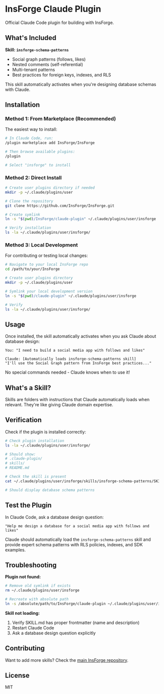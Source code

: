 # InsForge Claude Plugin

Official Claude Code plugin for building with InsForge.

## What's Included

**Skill: `insforge-schema-patterns`**
- Social graph patterns (follows, likes)
- Nested comments (self-referential)
- Multi-tenant patterns
- Best practices for foreign keys, indexes, and RLS

This skill automatically activates when you're designing database schemas with Claude.

## Installation

### Method 1: From Marketplace (Recommended)

The easiest way to install:

```bash
# In Claude Code, run:
/plugin marketplace add InsForge/InsForge

# Then browse available plugins:
/plugin

# Select "insforge" to install
```

### Method 2: Direct Install

```bash
# Create user plugins directory if needed
mkdir -p ~/.claude/plugins/user

# Clone the repository
git clone https://github.com/InsForge/InsForge.git

# Create symlink
ln -s "$(pwd)/InsForge/claude-plugin" ~/.claude/plugins/user/insforge

# Verify installation
ls -la ~/.claude/plugins/user/insforge/
```

### Method 3: Local Development

For contributing or testing local changes:

```bash
# Navigate to your local InsForge repo
cd /path/to/your/InsForge

# Create user plugins directory
mkdir -p ~/.claude/plugins/user

# Symlink your local development version
ln -s "$(pwd)/claude-plugin" ~/.claude/plugins/user/insforge

# Verify
ls -la ~/.claude/plugins/user/insforge/
```

## Usage

Once installed, the skill automatically activates when you ask Claude about database design:

```
You: "I need to build a social media app with follows and likes"

Claude: [Automatically loads insforge-schema-patterns skill]
"I'll use the Social Graph pattern from InsForge best practices..."
```

No special commands needed - Claude knows when to use it!

## What's a Skill?

Skills are folders with instructions that Claude automatically loads when relevant. They're like giving Claude domain expertise.

## Verification

Check if the plugin is installed correctly:

```bash
# Check plugin installation
ls -la ~/.claude/plugins/user/insforge/

# Should show:
# .claude-plugin/
# skills/
# README.md

# Check the skill is present
cat ~/.claude/plugins/user/insforge/skills/insforge-schema-patterns/SKILL.md

# Should display database schema patterns
```

## Test the Plugin

In Claude Code, ask a database design question:

```
"Help me design a database for a social media app with follows and likes"
```

Claude should automatically load the `insforge-schema-patterns` skill and provide expert schema patterns with RLS policies, indexes, and SDK examples.

## Troubleshooting

**Plugin not found:**
```bash
# Remove old symlink if exists
rm ~/.claude/plugins/user/insforge

# Recreate with absolute path
ln -s /absolute/path/to/InsForge/claude-plugin ~/.claude/plugins/user/insforge
```

**Skill not loading:**
1. Verify SKILL.md has proper frontmatter (name and description)
2. Restart Claude Code
3. Ask a database design question explicitly

## Contributing

Want to add more skills? Check the [main InsForge repository](https://github.com/InsForge/InsForge).

## License

MIT

